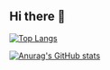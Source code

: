 ## Hi there 👋

[![Top Langs](https://github-readme-stats.vercel.app/api/top-langs/?username=JaeBinary)](https://github.com/anuraghazra/github-readme-stats)

[![Anurag's GitHub stats](https://github-readme-stats.vercel.app/api?username=JaeBinary)](https://github.com/anuraghazra/github-readme-stats)

<!--
**JaeBinary/JaeBinary** is a ✨ _special_ ✨ repository because its `README.md` (this file) appears on your GitHub profile.

Here are some ideas to get you started:

- 🔭 I’m currently working on ...
- 🌱 I’m currently learning ...
- 👯 I’m looking to collaborate on ...
- 🤔 I’m looking for help with ...
- 💬 Ask me about ...
- 📫 How to reach me: ...
- 😄 Pronouns: ...
- ⚡ Fun fact: ...
-->
